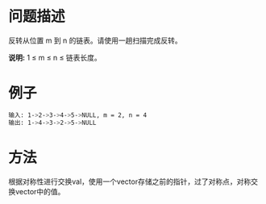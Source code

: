 # 问题描述

反转从位置 m 到 n 的链表。请使用一趟扫描完成反转。

**说明:**
1 ≤ m ≤ n ≤ 链表长度。

# 例子

```bash
输入: 1->2->3->4->5->NULL, m = 2, n = 4
输出: 1->4->3->2->5->NULL
```

# 方法

根据对称性进行交换val，使用一个vector存储之前的指针，过了对称点，对称交换vector中的值。
